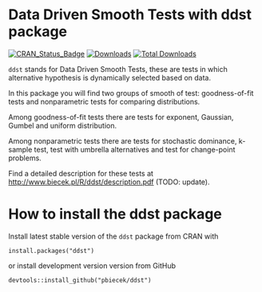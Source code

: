 Data Driven Smooth Tests with ddst package
==========================================

[![CRAN_Status_Badge](http://www.r-pkg.org/badges/version/ddst)](http://cran.r-project.org/web/packages/ddst)
[![Downloads](http://cranlogs.r-pkg.org/badges/ddst)](http://cran.rstudio.com/package=ddst)
[![Total Downloads](http://cranlogs.r-pkg.org/badges/grand-total/ddst?color=orange)](http://cranlogs.r-pkg.org/badges/grand-total/ddst)

`ddst` stands for Data Driven Smooth Tests, these are tests in which alternative hypothesis is dynamically selected based on data.

In this package you will find two groups of smooth of test: goodness-of-fit tests and
    nonparametric tests for comparing distributions.
    
Among goodness-of-fit tests there are tests for exponent, Gaussian, Gumbel 
    and uniform distribution.
    
Among nonparametric tests there are tests for stochastic dominance,
    k-sample test, test with umbrella alternatives and test for change-point problems.




Find a detailed description for these tests at http://www.biecek.pl/R/ddst/description.pdf (TODO: update).

# How to install the ddst package

Install latest stable version of the `ddst` package from CRAN with

```{r}
install.packages("ddst")
```

or install development version version from GitHub 

```{r}
devtools::install_github("pbiecek/ddst")
```

